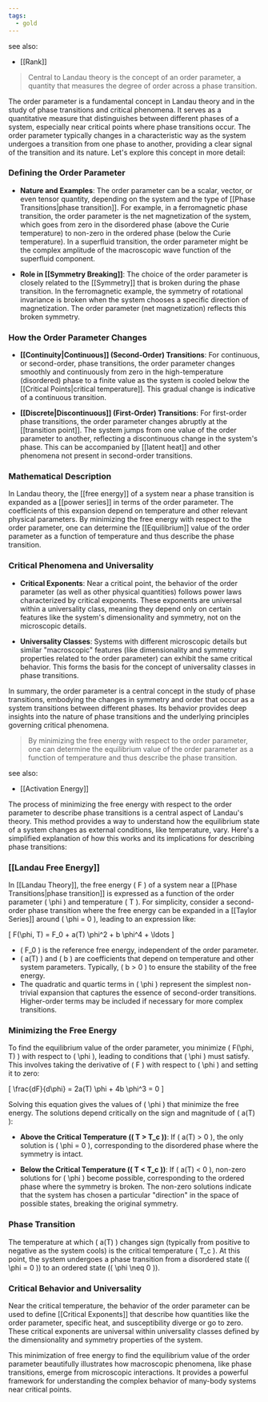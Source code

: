 ```yaml
---
tags:
  - gold
---
```

see also:
- [[Rank]]

> Central to Landau theory is the concept of an order parameter, a quantity that measures the degree of order across a phase transition. 

The order parameter is a fundamental concept in Landau theory and in the study of phase transitions and critical phenomena. It serves as a quantitative measure that distinguishes between different phases of a system, especially near critical points where phase transitions occur. The order parameter typically changes in a characteristic way as the system undergoes a transition from one phase to another, providing a clear signal of the transition and its nature. Let's explore this concept in more detail:

### Defining the Order Parameter

- **Nature and Examples**: The order parameter can be a scalar, vector, or even tensor quantity, depending on the system and the type of [[Phase Transitions|phase transition]]. For example, in a ferromagnetic phase transition, the order parameter is the net magnetization of the system, which goes from zero in the disordered phase (above the Curie temperature) to non-zero in the ordered phase (below the Curie temperature). In a superfluid transition, the order parameter might be the complex amplitude of the macroscopic wave function of the superfluid component.

- **Role in [[Symmetry Breaking]]**: The choice of the order parameter is closely related to the [[Symmetry]] that is broken during the phase transition. In the ferromagnetic example, the symmetry of rotational invariance is broken when the system chooses a specific direction of magnetization. The order parameter (net magnetization) reflects this broken symmetry.

### How the Order Parameter Changes

- **[[Continuity|Continuous]] (Second-Order) Transitions**: For continuous, or second-order, phase transitions, the order parameter changes smoothly and continuously from zero in the high-temperature (disordered) phase to a finite value as the system is cooled below the [[Critical Points|critical temperature]]. This gradual change is indicative of a continuous transition.

- **[[Discrete|Discontinuous]] (First-Order) Transitions**: For first-order phase transitions, the order parameter changes abruptly at the [[transition point]]. The system jumps from one value of the order parameter to another, reflecting a discontinuous change in the system's phase. This can be accompanied by [[latent heat]] and other phenomena not present in second-order transitions.

### Mathematical Description

In Landau theory, the [[free energy]] of a system near a phase transition is expanded as a [[power series]] in terms of the order parameter. The coefficients of this expansion depend on temperature and other relevant physical parameters. By minimizing the free energy with respect to the order parameter, one can determine the [[Equilibrium]] value of the order parameter as a function of temperature and thus describe the phase transition.

### Critical Phenomena and Universality

- **Critical Exponents**: Near a critical point, the behavior of the order parameter (as well as other physical quantities) follows power laws characterized by critical exponents. These exponents are universal within a universality class, meaning they depend only on certain features like the system's dimensionality and symmetry, not on the microscopic details.

- **Universality Classes**: Systems with different microscopic details but similar "macroscopic" features (like dimensionality and symmetry properties related to the order parameter) can exhibit the same critical behavior. This forms the basis for the concept of universality classes in phase transitions.

In summary, the order parameter is a central concept in the study of phase transitions, embodying the changes in symmetry and order that occur as a system transitions between different phases. Its behavior provides deep insights into the nature of phase transitions and the underlying principles governing critical phenomena.


> By minimizing the free energy with respect to the order parameter, one can determine the equilibrium value of the order parameter as a function of temperature and thus describe the phase transition.

see also:
- [[Activation Energy]]

The process of minimizing the free energy with respect to the order parameter to describe phase transitions is a central aspect of Landau's theory. This method provides a way to understand how the equilibrium state of a system changes as external conditions, like temperature, vary. Here's a simplified explanation of how this works and its implications for describing phase transitions:

### [[Landau Free Energy]]

In [[Landau Theory]], the free energy \( F \) of a system near a [[Phase Transitions|phase transition]] is expressed as a function of the order parameter \( \phi \) and temperature \( T \). For simplicity, consider a second-order phase transition where the free energy can be expanded in a [[Taylor Series]] around \( \phi = 0 \), leading to an expression like:

\[ F(\phi, T) = F_0 + a(T) \phi^2 + b \phi^4 + \ldots \]

- \( F_0 \) is the reference free energy, independent of the order parameter.
- \( a(T) \) and \( b \) are coefficients that depend on temperature and other system parameters. Typically, \( b > 0 \) to ensure the stability of the free energy.
- The quadratic and quartic terms in \( \phi \) represent the simplest non-trivial expansion that captures the essence of second-order transitions. Higher-order terms may be included if necessary for more complex transitions.

### Minimizing the Free Energy

To find the equilibrium value of the order parameter, you minimize \( F(\phi, T) \) with respect to \( \phi \), leading to conditions that \( \phi \) must satisfy. This involves taking the derivative of \( F \) with respect to \( \phi \) and setting it to zero:

\[ \frac{dF}{d\phi} = 2a(T) \phi + 4b \phi^3 = 0 \]

Solving this equation gives the values of \( \phi \) that minimize the free energy. The solutions depend critically on the sign and magnitude of \( a(T) \):

- **Above the Critical Temperature (\( T > T_c \))**: If \( a(T) > 0 \), the only solution is \( \phi = 0 \), corresponding to the disordered phase where the symmetry is intact.

- **Below the Critical Temperature (\( T < T_c \))**: If \( a(T) < 0 \), non-zero solutions for \( \phi \) become possible, corresponding to the ordered phase where the symmetry is broken. The non-zero solutions indicate that the system has chosen a particular "direction" in the space of possible states, breaking the original symmetry.

### Phase Transition

The temperature at which \( a(T) \) changes sign (typically from positive to negative as the system cools) is the critical temperature \( T_c \). At this point, the system undergoes a phase transition from a disordered state (\( \phi = 0 \)) to an ordered state (\( \phi \neq 0 \)).

### Critical Behavior and Universality

Near the critical temperature, the behavior of the order parameter can be used to define [[Critical Exponents]] that describe how quantities like the order parameter, specific heat, and susceptibility diverge or go to zero. These critical exponents are universal within universality classes defined by the dimensionality and symmetry properties of the system.

This minimization of free energy to find the equilibrium value of the order parameter beautifully illustrates how macroscopic phenomena, like phase transitions, emerge from microscopic interactions. It provides a powerful framework for understanding the complex behavior of many-body systems near critical points.